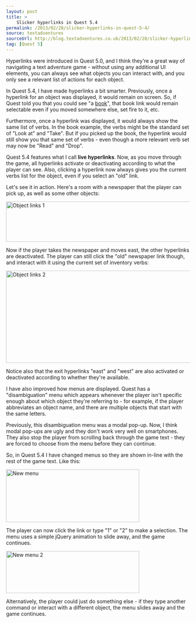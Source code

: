 ```yaml
---
layout: post
title: >
    Slicker hyperlinks in Quest 5.4
permalink: /2013/02/28/slicker-hyperlinks-in-quest-5-4/
source: textadventures
sourceUrl: http://blog.textadventures.co.uk/2013/02/28/slicker-hyperlinks-in-quest-5-4/
tag: [Quest 5]
---
```

Hyperlinks were introduced in Quest 5.0, and I think they're a great way of navigating a text adventure game - without using any additional UI elements, you can always see what objects you can interact with, and you only see a relevant list of actions for each object.

In Quest 5.4, I have made hyperlinks a bit smarter. Previously, once a hyperlink for an object was displayed, it would remain on screen. So, if Quest told you that you could see "a <span style="text-decoration:underline;">book</span>", that book link would remain selectable even if you moved somewhere else, set fire to it, etc.

Furthermore, once a hyperlink was displayed, it would always show the same list of verbs. In the book example, the verbs might be the standard set of "Look at" and "Take". But if you picked up the book, the hyperlink would still show you that same set of verbs - even though a more relevant verb set may now be "Read" and "Drop".

Quest 5.4 features what I call <strong>live hyperlinks</strong>. Now, as you move through the game, all hyperlinks activate or deactivating according to what the player can see. Also, clicking a hyperlink now always gives you the current verbs list for the object, even if you select an "old" link.

Let's see it in action. Here's a room with a newspaper that the player can pick up, as well as some other objects:

<a href="/images/2013/textadventuresblog.files.wordpress.com-2013-02-livelinks1.png"><img class="aligncenter size-large wp-image-2050" alt="Object links 1" src="/images/2013/textadventuresblog.files.wordpress.com-2013-02-livelinks1.png?w=625" width="625" height="110" /></a>

Now if the player takes the newspaper and moves east, the other hyperlinks are deactivated. The player can still click the "old" newspaper link though, and interact with it using the current set of inventory verbs:

<a href="/images/2013/textadventuresblog.files.wordpress.com-2013-02-livelinks2.png"><img class="aligncenter size-large wp-image-2051" alt="Object links 2" src="/images/2013/textadventuresblog.files.wordpress.com-2013-02-livelinks2.png?w=625" width="625" height="252" /></a>

Notice also that the exit hyperlinks "east" and "west" are also activated or deactivated according to whether they're available.

I have also improved how menus are displayed. Quest has a "disambiguation" menu which appears whenever the player isn't specific enough about which object they're referring to - for example, if the player abbreviates an object name, and there are multiple objects that start with the same letters.

Previously, this disambiguation menu was a modal pop-up. Now, I think modal pop-ups are ugly and they don't work very well on smartphones. They also stop the player from scrolling back through the game text - they are forced to choose from the menu before they can continue.

So, in Quest 5.4 I have changed menus so they are shown in-line with the rest of the game text. Like this:

<a href="/images/2013/textadventuresblog.files.wordpress.com-2013-02-menu1.png"><img class="aligncenter size-full wp-image-2052" alt="New menu" src="/images/2013/textadventuresblog.files.wordpress.com-2013-02-menu1.png" width="365" height="144" /></a>

The player can now click the link or type "1" or "2" to make a selection. The menu uses a simple jQuery animation to slide away, and the game continues.

<a href="/images/2013/textadventuresblog.files.wordpress.com-2013-02-menu2.png"><img class="aligncenter size-full wp-image-2053" alt="New menu 2" src="/images/2013/textadventuresblog.files.wordpress.com-2013-02-menu2.png" width="365" height="115" /></a>

Alternatively, the player could just do something else - if they type another command or interact with a different object, the menu slides away and the game continues.